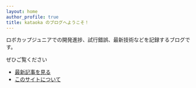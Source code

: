```yaml
---
layout: home
author_profile: true
title: kataoka のブログへようこそ！
---
```


ロボカップジュニアでの開発進捗、試行錯誤、最新技術などを記録するブログです。

ぜひご覧ください

- [最新記事を見る](/kataokablog/posts/)
- [このサイトについて](/kataokablog/about/)
